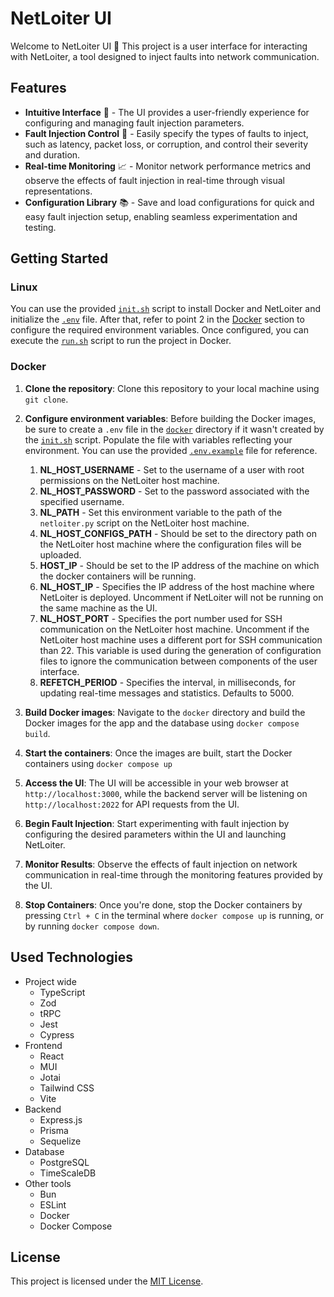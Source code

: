 # NetLoiter UI
Welcome to NetLoiter UI 👋 This project is a user interface for interacting with NetLoiter, a tool
designed to inject faults into network communication.

## Features
- **Intuitive Interface** 🚀 - The UI provides a user-friendly experience for configuring and managing fault injection parameters.
- **Fault Injection Control** 💉 - Easily specify the types of faults to inject, such as latency, packet loss, or corruption, and control their severity and duration.
- **Real-time Monitoring** 📈 - Monitor network performance metrics and observe the effects of fault injection in real-time through visual representations.
- **Configuration Library** 📚 - Save and load configurations for quick and easy fault injection setup, enabling seamless experimentation and testing.

## Getting Started
### Linux
You can use the provided [`init.sh`](init.sh) script to install Docker and NetLoiter and initialize the [`.env`](docker/.env.example) file.
After that, refer to point 2 in the [Docker](#Docker) section to configure the required environment variables.
Once configured, you can execute the [`run.sh`](run.sh) script to run the project in Docker.

### Docker
1. **Clone the repository**: Clone this repository to your local machine using `git clone`.
2. **Configure environment variables**: Before building the Docker images, be sure to create a `.env` file in the [`docker`](docker)
   directory if it wasn't created by the [`init.sh`](init.sh) script. Populate the file with variables reflecting your environment. 
   You can use the provided [`.env.example`](docker/.env.example) file for reference.
   1. **NL_HOST_USERNAME** - Set to the username of a user with root permissions on the NetLoiter host machine.
   2. **NL_HOST_PASSWORD** - Set to the password associated with the specified username.
   3. **NL_PATH** - Set this environment variable to the path of the `netloiter.py` script on the NetLoiter host machine.
   4. **NL_HOST_CONFIGS_PATH** - Should be set to the directory path on the NetLoiter host machine where the configuration files will be uploaded.
   5. **HOST_IP** - Should be set to the IP address of the machine on which the docker containers will be running.
   6. **NL_HOST_IP** - Specifies the IP address of the host machine where NetLoiter is deployed. Uncomment if NetLoiter will not be running on the same machine as the UI.
   7. **NL_HOST_PORT** - Specifies the port number used for SSH communication on the NetLoiter host machine. Uncomment if the NetLoiter host machine uses a different port for SSH communication than 22.
   This variable is used during the generation of configuration files to ignore the communication between components of the user interface.
   8. **REFETCH_PERIOD** - Specifies the interval, in milliseconds, for updating real-time messages and statistics. Defaults to 5000.

3. **Build Docker images**: Navigate to the `docker` directory and build the Docker images for the app and the database using
`docker compose build`.
4. **Start the containers**: Once the images are built, start the Docker containers using `docker compose up`
5. **Access the UI**: The UI will be accessible in your web browser at `http://localhost:3000`, while the backend server
   will be listening on `http://localhost:2022` for API requests from the UI.
6. **Begin Fault Injection**: Start experimenting with fault injection by configuring the desired parameters within the UI and launching NetLoiter.
7. **Monitor Results**: Observe the effects of fault injection on network communication in real-time through the monitoring features provided by the UI.
8. **Stop Containers**: Once you're done, stop the Docker containers by pressing `Ctrl + C` in the terminal where
  `docker compose up` is running, or by running `docker compose down`.

## Used Technologies
- Project wide
  - TypeScript
  - Zod
  - tRPC
  - Jest
  - Cypress
- Frontend
  - React
  - MUI
  - Jotai
  - Tailwind CSS
  - Vite
- Backend
  - Express.js
  - Prisma
  - Sequelize
- Database
  - PostgreSQL
  - TimeScaleDB
- Other tools
  - Bun
  - ESLint
  - Docker
  - Docker Compose

## License
This project is licensed under the [MIT License](LICENSE).
